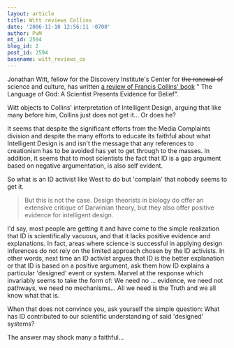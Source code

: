 ```yaml
---
layout: article
title: Witt reviews Collins
date: '2006-11-10 12:56:11 -0700'
author: PvM
mt_id: 2594
blog_id: 2
post_id: 2594
basename: witt_reviews_co
---
```

Jonathan Witt, fellow for the Discovery Institute's Center for ~~the renewal of~~ science and culture, has written [a review of Francis Collins' book](http://www.touchstonemag.com/archives/article.php?id=19-08-032-f) " The Language of God: A Scientist Presents Evidence for Belief".

Witt objects to Collins' interpretation of Intelligent Design, arguing that like many before him, Collins just does not get it... Or does he?

It seems that despite the significant efforts from the Media Complaints division and despite the many efforts to educate its faithful about what Intelligent Design is and isn't the message that any references to creationism has to be avoided has yet to get through to the masses. In addition, it seems that to most scientists the fact that ID is a gap argument based on negative argumentation, is also self evident. 

So what is an ID activist like West to do but 'complain' that nobody seems to get it.

> But this is not the case. Design theorists in biology do offer an extensive critique of Darwinian theory, but they also offer  positive evidence for intelligent design.

I'd say, most people are getting it and have come to the simple realization that ID is scientifically vacuous, and that it lacks positive evidence and explanations. In fact, areas where science is successful in applying design inferences do not rely on the limited approach chosen by the ID activists. In other words, next time an ID activist argues that ID is the better explanation or that ID is based on a positive argument, ask them how ID explains a particular 'designed' event or system. 
Marvel at the response which invariably seems to take the form of: We need no ... evidence, we need not pathways, we need no mechanisms... All we need is the Truth and we all know what that is.

When that does not convince you, ask yourself the simple question: What has ID contributed to our scientific understanding of said 'designed' systems?

The answer may shock many a faithful...
